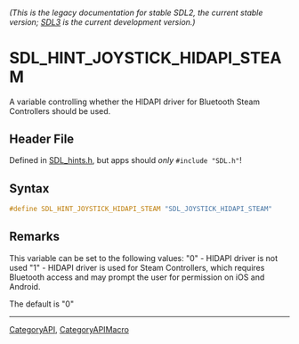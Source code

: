 ###### (This is the legacy documentation for stable SDL2, the current stable version; [SDL3](https://wiki.libsdl.org/SDL3/) is the current development version.)
# SDL_HINT_JOYSTICK_HIDAPI_STEAM

A variable controlling whether the HIDAPI driver for Bluetooth Steam Controllers should be used.

## Header File

Defined in [SDL_hints.h](https://github.com/libsdl-org/SDL/blob/SDL2/include/SDL_hints.h), but apps should _only_ `#include "SDL.h"`!

## Syntax

```c
#define SDL_HINT_JOYSTICK_HIDAPI_STEAM "SDL_JOYSTICK_HIDAPI_STEAM"
```

## Remarks

This variable can be set to the following values: "0" - HIDAPI driver is
not used "1" - HIDAPI driver is used for Steam Controllers, which requires
Bluetooth access and may prompt the user for permission on iOS and Android.

The default is "0"

----
[CategoryAPI](CategoryAPI), [CategoryAPIMacro](CategoryAPIMacro)


